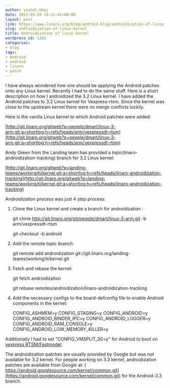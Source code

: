 ```yaml
---
author: vishal.bhoj
date: 2012-03-20 15:21:41+00:00
layout: post
link: https://www.linaro.org/blog/android-blog/androidization-of-linux-kernel/
slug: androidization-of-linux-kernel
title: Androidization of linux kernel
wordpress_id: 1392
categories:
- blog
tags:
- Android
- android
- linaro
- patch
---
```


I have always wondered how one should be applying the Android patches onto any Linux kernel. Recently I had to do the same stuff. Here is a short description on how I androidized the 3.2 Linux kernel. I have added the Android patches to 3.2 Linux kernel for Vexpress-rtsm. Since the kernel was close to the upstream kernel there were no merge conflicts luckily.

Here is the vanilla Linux kernel to which Android patches were added:

[http://git.linaro.org/gitweb?p=people/dmart/linux-3-arm.git;a=shortlog;h=refs/heads/arm/vexpressdt-rtsm](http://git.linaro.org/gitweb?p=people/dmart/linux-3-arm.git;a=shortlog;h=refs/heads/arm/vexpressdt-rtsm)

Andy Green from the Landing team has provided a topic(linaro-androidization-tracking) branch for 3.2 Linux kernel:

[http://git.linaro.org/gitweb?p=landing-teams/working/ti/kernel.git;a=shortlog;h=refs/heads/linaro-androidization-tracking](http://git.linaro.org/gitweb?p=landing-teams/working/ti/kernel.git;a=shortlog;h=refs/heads/linaro-androidization-tracking)

Androidization process was just 4 step process:

1. Clone the Linux kernel and create a branch for androidization :

    git clone http://git.linaro.org/git/people/dmart/linux-3-arm.git  -b arm/vexpressdt-rtsm

    git checkout -b android


2. Add the remote topic branch:


    git remote add androidization git://git.linaro.org/landing-teams/working/ti/kernel.git


3. Fetch and rebase the kernel:


    git fetch androidization

    git rebase remotes/androidization/linaro-androidization-tracking


4. Add the necessary configs to the board-defconfig file to enable Android components in the kernel:


    CONFIG_ASHMEM=y
    CONFIG_STAGING=y
    CONFIG_ANDROID=y
    CONFIG_ANDROID_BINDER_IPC=y
    CONFIG_ANDROID_LOGGER=y
    CONFIG_ANDROID_RAM_CONSOLE=y
    CONFIG_ANDROID_LOW_MEMORY_KILLER=y


Additionally I had to set "CONFIG_VMSPLIT_3G=y" for Android to boot on [vexpress RTSM/Fastmodel](http://www.arm.com/products/tools/models/fast-models.php).

The androidization patches are usually provided by Google but was not available for 3.2 kernel. For people working on 3.3 kernel, androidization patches are available from Google at:
[ https://android.googlesource.com/kernel/common.git](https://android.googlesource.com/kernel/common.git) for the Android-3.3 branch.
